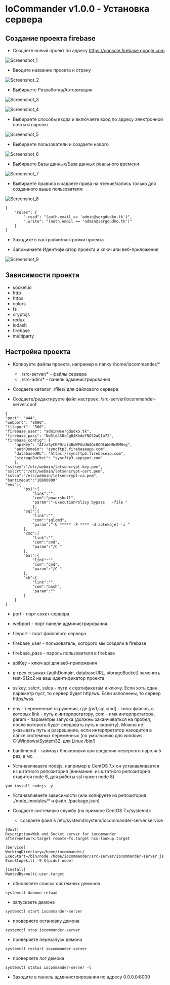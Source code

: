 # IoCommander v1.0.0 - Установка сервера

## Создание проекта firebase

- Создаете новый проект по адресу https://console.firebase.google.com

![Screenshot_1](https://github.com/siarheidudko/iocommander/raw/master/docs/server/img/Screenshot_1.png)

- Вводите название проекта и страну

![Screenshot_2](https://github.com/siarheidudko/iocommander/raw/master/docs/server/img/Screenshot_2.png)

- Выбираете Разработка/Авторизация

![Screenshot_3](https://github.com/siarheidudko/iocommander/raw/master/docs/server/img/Screenshot_3.png)

![Screenshot_4](https://github.com/siarheidudko/iocommander/raw/master/docs/server/img/Screenshot_4.png)

- Выбираете способы входа и включаете вход по адресу электронной почты и паролю

![Screenshot_5](https://github.com/siarheidudko/iocommander/raw/master/docs/server/img/Screenshot_5.png)

- Выбираете пользователи и создаете нового

![Screenshot_6](https://github.com/siarheidudko/iocommander/raw/master/docs/server/img/Screenshot_6.png)

- Выбираете Базы данных/База данных реального времени

![Screenshot_7](https://github.com/siarheidudko/iocommander/raw/master/docs/server/img/Screenshot_7.png)

- Выбираете правила и задаете права на чтение/запись только для созданного выше пользователя:

![Screenshot_8](https://github.com/siarheidudko/iocommander/raw/master/docs/server/img/Screenshot_8.png)

```
{
	"rules": {
		".read": "(auth.email == 'admin@sergdudko.tk')",
		".write": "(auth.email == 'admin@sergdudko.tk')"
	}
}
```

- Заходите в настройки/настройки проекта

- Запоминаете Идентификатор проекта и ключ апи веб-приложения

![Screenshot_9](https://github.com/siarheidudko/iocommander/raw/master/docs/server/img/Screenshot_9.png)

## Зависимости проекта

- socket.io
- http
- https
- colors
- fs
- cryptojs
- redux
- lodash
- firebase
- multiparty

## Настройка проекта

- Копируете файлы проекта, например в папку /home/iocommander/*

  - ./src-server/* - файлы сервера
  - ./src-adm/* - панель администрирования

- Создаете каталог ./files/ для файлового сервера

- Создаете/редактируете файл настроек ./src-server/iocommander-server.conf

```
{
"port": "444",
"webport": "8000",
"fileport": "500",
"firebase_user": "admin@sergdudko.tk",
"firebase_pass": "Nw5ld4S8cCgBJKhde7NOS2aQIa72",
"firebase_config": {
	"apiKey": "AIzaSyCKP0rai4BwWPGuUWAQc8QOtWNHBcBMWsg",
	"authDomain": "syncftp3.firebaseapp.com",
	"databaseURL": "https://syncftp3.firebaseio.com",
	"storageBucket": "syncftp3.appspot.com"
	},
"sslkey":"/etc/webmin/letsencrypt-key.pem",
"sslcrt":"/etc/webmin/letsencrypt-cert.pem",
"sslca":"/etc/webmin/letsencrypt-ca.pem",
"bantimeout":"10800000"
"env":{
		"ps1":{
			"link":"",
			"com":"powershell",
			"param":"-ExecutionPolicy bypass   -file "
			},
		"sql":{
			"link":"",
			"com":"sqlcmd",
			"param":"-U ***** -P **** -d aptekajet -i "
		},
		"cmd":{
			"link":"",
			"com":"cmd",
			"param":"/C "
		},
		"bat":{
			"link":"",
			"com":"cmd",
			"param":"/C "
		},
		"sh":{
			"link":"",
			"com":"bash",
			"param":""
		}
	}
}
```

  - port - порт сокет-сервера
  - webport - порт панели администрирования
  - fileport - порт файлового сервера
  - firebase_user - пользователь, которого мы создали в firebase
  - firebase_pass - пароль пользователя в firebase
  - apiKey - ключ api для веб-приложения
  - в трех ссылках (authDomain, databaseURL, storageBucket) заменить test-612c2 на ваш идентификатор проекта
  - sslkey, sslcrt, sslca - пути к сертификатам и ключу. Если хоть один параметр пуст, то сервер будет http/ws. Если заполнены, то сервер https/wss.
  - env - переменные окружения, где [ps1,sql,cmd] - типы файлов, в которых link - путь к интерпретатору, com - имя интерпретатора, param - параметры запуска (должны заканчиваться на пробел, после которого будет следовать путь к скрипту). Можно не указывать путь и разрешение, если интерпретатор находится в папке системных переменных (по умолчанию для windows C:\Windows\System32, для Linux /bin/)
  - bantimeout - таймаут блокировки при введении неверного пароля 5 раз, в мс.

- Устанавливаете nodejs, например в CentOS 7.x он устанавливается из штатного репозитория (внимание: из штатного репозитория ставится node 6, для работы ssl нужен node 8)

```
yum install nodejs -y
```

- Устанавливаете зависимости (или копируете из репозитория ./node_modules/* и файл ./package.json)

- Создаете системную службу (на примере CentOS 7.x/systemd):

  - создаете файл в /etc/systemd/system/iocommander-server.service
  
```
[Unit]
Description=Web and Socket server for iocommander
after=network.target remote-fs.target nss-lookup.target

[Service]
WorkingDirectory=/home/iocommander/
ExecStart=/bin/node /home/iocommander/src-server/iocommander-server.js
ExecStop=kill -9 $(pidof node)

[Install]
WantedBy=multi-user.target

```

  - обновляете список системных демонов
  
```
systemctl daemon-reload
```

  - запускаете демона
  
```
systemctl start iocommander-server
```

  - проверяете остановку демона
  
```
systemctl stop iocommander-server
```

  - проверяете перезапуск демона
  
```
systemctl restart iocommander-server
```

  - проверяете лог демона
  
```
systemctl status iocommander-server -l
```

- Заходите в панель администрирования по адресу 0.0.0.0:8000
